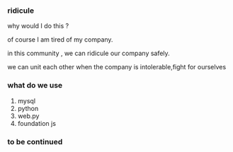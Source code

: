 ### ridicule
why would I do this ?

of course I am tired of my company.

in this community , we can ridicule our company safely.

we can unit each other when the company is intolerable,fight for ourselves

### what do we use
1.  mysql 
2.  python
3.  web.py
4.  foundation js

### to be continued
